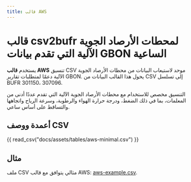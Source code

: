 ```yaml
---
title: قالب AWS
---
```


# قالب csv2bufr لمحطات الأرصاد الجوية الآلية التي تقدم بيانات GBON الساعية

يستخدم **قالب AWS** تنسيق CSV موحد لاستيعاب البيانات من محطات الأرصاد الجوية الآلية دعمًا لمتطلبات تقارير GBON. يحول هذا القالب البيانات من CSV إلى تسلسل BUFR 301150، 307096.

التنسيق مخصص للاستخدام مع محطات الأرصاد الجوية الآلية التي تقدم عددًا أدنى من المعلمات، بما في ذلك الضغط، ودرجة حرارة الهواء والرطوبة، وسرعة الرياح واتجاهها والتساقط على أساس ساعي.

## أعمدة ووصف CSV

{{ read_csv("docs/assets/tables/aws-minimal.csv") }}

## مثال

ملف CSV مثالي يتوافق مع قالب AWS: [aws-example.csv](./../../sample-data/aws-example.csv).